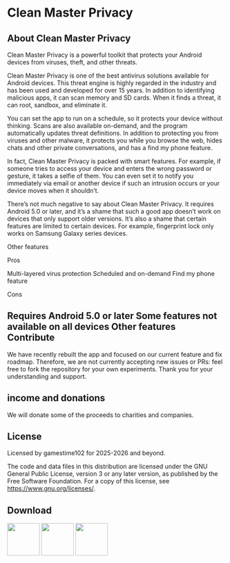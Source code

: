 # Clean Master Privacy

About Clean Master Privacy
--------------------------
Clean Master Privacy is a powerful toolkit that protects your Android devices from viruses, theft, and other threats.

Clean Master Privacy is one of the best antivirus solutions available for Android devices. This threat engine is highly regarded in the industry and has been used and developed for over 15 years. In addition to identifying malicious apps, it can scan memory and SD cards. When it finds a threat, it can root, sandbox, and eliminate it.

You can set the app to run on a schedule, so it protects your device without thinking. Scans are also available on-demand, and the program automatically updates threat definitions. In addition to protecting you from viruses and other malware, it protects you while you browse the web, hides chats and other private conversations, and has a find my phone feature.

In fact, Clean Master Privacy is packed with smart features. For example, if someone tries to access your device and enters the wrong password or gesture, it takes a selfie of them. You can even set it to notify you immediately via email or another device if such an intrusion occurs or your device moves when it shouldn’t.

There’s not much negative to say about Clean Master Privacy. It requires Android 5.0 or later, and it’s a shame that such a good app doesn’t work on devices that only support older versions. It’s also a shame that certain features are limited to certain devices. For example, fingerprint lock only works on Samsung Galaxy series devices.

Other features

Pros

Multi-layered virus protection
Scheduled and on-demand
Find my phone feature

Cons

Requires Android 5.0 or later
Some features not available on all devices
Other features
Contribute
----------
We have recently rebuilt the app and focused on our current feature and fix roadmap. Therefore, we are not currently accepting new issues or PRs: feel free to fork the repository for your own experiments. Thank you for your understanding and support.

income and donations
--------------------
We will donate some of the proceeds to charities and companies.

License
-------
Licensed by gamestime102 for 2025-2026 and beyond.

The code and data files in this distribution are licensed under the GNU General Public License, version 3 or any later version, as published by the Free Software Foundation. For a copy of this license, see https://www.gnu.org/licenses/.

Download
--------
<img src="https://camo.githubusercontent.com/1c498046b5901ad8edbda2642aac002794df0c6f17aac9787f648bf776912914/68747470733a2f2f706c61792e676f6f676c652e636f6d2f696e746c2f656e5f75732f6261646765732f696d616765732f67656e657269632f656e5f62616467655f7765625f67656e657269632e706e67" height="75"> <img src="https://fdroid.gitlab.io/artwork/badge/get-it-on.png" height="75"> <img src="https://camo.githubusercontent.com/4ee6a99ce27de78bfc865ad3c266a2dddd8d0c35bccfccfcbdce85ca1a6864fd/68747470733a2f2f692e706f7374696d672e63632f6b58666279576a4c2f6765742d69742d6f6e2d6769746875622e706e67" height="75">
